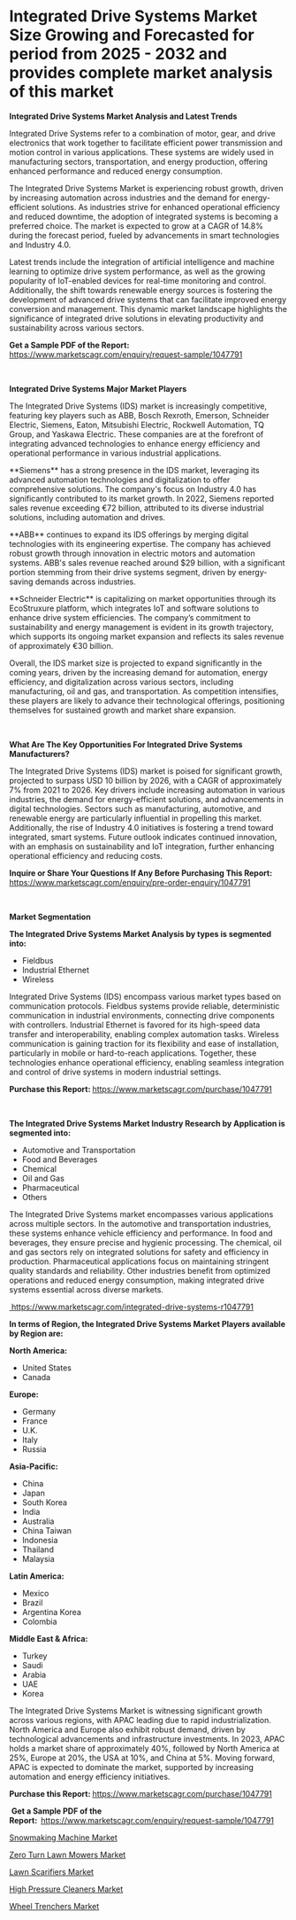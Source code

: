 <p><h1>Integrated Drive Systems Market Size Growing and Forecasted for period from 2025 - 2032 and provides complete market analysis of this market</h1></p><p><strong>Integrated Drive Systems Market Analysis and Latest Trends</strong></p>
<p><p>Integrated Drive Systems refer to a combination of motor, gear, and drive electronics that work together to facilitate efficient power transmission and motion control in various applications. These systems are widely used in manufacturing sectors, transportation, and energy production, offering enhanced performance and reduced energy consumption.</p><p>The Integrated Drive Systems Market is experiencing robust growth, driven by increasing automation across industries and the demand for energy-efficient solutions. As industries strive for enhanced operational efficiency and reduced downtime, the adoption of integrated systems is becoming a preferred choice. The market is expected to grow at a CAGR of 14.8% during the forecast period, fueled by advancements in smart technologies and Industry 4.0.</p><p>Latest trends include the integration of artificial intelligence and machine learning to optimize drive system performance, as well as the growing popularity of IoT-enabled devices for real-time monitoring and control. Additionally, the shift towards renewable energy sources is fostering the development of advanced drive systems that can facilitate improved energy conversion and management. This dynamic market landscape highlights the significance of integrated drive solutions in elevating productivity and sustainability across various sectors.</p></p>
<p><strong>Get a Sample PDF of the Report:&nbsp;</strong> <a href="https://www.marketscagr.com/enquiry/request-sample/1047791?utm_campaign=2187&utm_medium=2&utm_source=Github&utm_content=ia&utm_term=10042025&utm_id=integrated-drive-systems">https://www.marketscagr.com/enquiry/request-sample/1047791</a></p>
<p>&nbsp;</p>
<p><strong>Integrated Drive Systems Major Market Players</strong></p>
<p><p>The Integrated Drive Systems (IDS) market is increasingly competitive, featuring key players such as ABB, Bosch Rexroth, Emerson, Schneider Electric, Siemens, Eaton, Mitsubishi Electric, Rockwell Automation, TQ Group, and Yaskawa Electric. These companies are at the forefront of integrating advanced technologies to enhance energy efficiency and operational performance in various industrial applications.</p><p>**Siemens** has a strong presence in the IDS market, leveraging its advanced automation technologies and digitalization to offer comprehensive solutions. The company's focus on Industry 4.0 has significantly contributed to its market growth. In 2022, Siemens reported sales revenue exceeding €72 billion, attributed to its diverse industrial solutions, including automation and drives.</p><p>**ABB** continues to expand its IDS offerings by merging digital technologies with its engineering expertise. The company has achieved robust growth through innovation in electric motors and automation systems. ABB's sales revenue reached around $29 billion, with a significant portion stemming from their drive systems segment, driven by energy-saving demands across industries.</p><p>**Schneider Electric** is capitalizing on market opportunities through its EcoStruxure platform, which integrates IoT and software solutions to enhance drive system efficiencies. The company’s commitment to sustainability and energy management is evident in its growth trajectory, which supports its ongoing market expansion and reflects its sales revenue of approximately €30 billion. </p><p>Overall, the IDS market size is projected to expand significantly in the coming years, driven by the increasing demand for automation, energy efficiency, and digitalization across various sectors, including manufacturing, oil and gas, and transportation. As competition intensifies, these players are likely to advance their technological offerings, positioning themselves for sustained growth and market share expansion.</p></p>
<p>&nbsp;</p>
<p><strong>What Are The Key Opportunities For Integrated Drive Systems Manufacturers?</strong></p>
<p><p>The Integrated Drive Systems (IDS) market is poised for significant growth, projected to surpass USD 10 billion by 2026, with a CAGR of approximately 7% from 2021 to 2026. Key drivers include increasing automation in various industries, the demand for energy-efficient solutions, and advancements in digital technologies. Sectors such as manufacturing, automotive, and renewable energy are particularly influential in propelling this market. Additionally, the rise of Industry 4.0 initiatives is fostering a trend toward integrated, smart systems. Future outlook indicates continued innovation, with an emphasis on sustainability and IoT integration, further enhancing operational efficiency and reducing costs.</p></p>
<p><strong>Inquire or Share Your Questions If Any Before Purchasing This Report:</strong> <a href="https://www.marketscagr.com/enquiry/pre-order-enquiry/1047791?utm_campaign=2187&utm_medium=2&utm_source=Github&utm_content=ia&utm_term=10042025&utm_id=integrated-drive-systems">https://www.marketscagr.com/enquiry/pre-order-enquiry/1047791</a></p>
<p>&nbsp;</p>
<p><strong>Market Segmentation</strong></p>
<p><strong>The Integrated Drive Systems Market Analysis by types is segmented into:</strong></p>
<p><ul><li>Fieldbus</li><li>Industrial Ethernet</li><li>Wireless</li></ul></p>
<p><p>Integrated Drive Systems (IDS) encompass various market types based on communication protocols. Fieldbus systems provide reliable, deterministic communication in industrial environments, connecting drive components with controllers. Industrial Ethernet is favored for its high-speed data transfer and interoperability, enabling complex automation tasks. Wireless communication is gaining traction for its flexibility and ease of installation, particularly in mobile or hard-to-reach applications. Together, these technologies enhance operational efficiency, enabling seamless integration and control of drive systems in modern industrial settings.</p></p>
<p><strong>Purchase this Report:&nbsp;</strong><a href="https://www.marketscagr.com/purchase/1047791?utm_campaign=2187&utm_medium=2&utm_source=Github&utm_content=ia&utm_term=10042025&utm_id=integrated-drive-systems">https://www.marketscagr.com/purchase/1047791</a></p>
<p>&nbsp;</p>
<p><strong>The Integrated Drive Systems Market Industry Research by Application is segmented into:</strong></p>
<p><ul><li>Automotive and Transportation</li><li>Food and Beverages</li><li>Chemical</li><li>Oil and Gas</li><li>Pharmaceutical</li><li>Others</li></ul></p>
<p><p>The Integrated Drive Systems market encompasses various applications across multiple sectors. In the automotive and transportation industries, these systems enhance vehicle efficiency and performance. In food and beverages, they ensure precise and hygienic processing. The chemical, oil and gas sectors rely on integrated solutions for safety and efficiency in production. Pharmaceutical applications focus on maintaining stringent quality standards and reliability. Other industries benefit from optimized operations and reduced energy consumption, making integrated drive systems essential across diverse markets.</p></p>
<p><a href="https://www.marketscagr.com/integrated-drive-systems-r1047791?utm_campaign=2187&utm_medium=2&utm_source=Github&utm_content=ia&utm_term=10042025&utm_id=integrated-drive-systems">&nbsp;https://www.marketscagr.com/integrated-drive-systems-r1047791</a></p>
<p><strong>In terms of Region, the Integrated Drive Systems Market Players available by Region are:</strong></p>
<p>
    <p> <strong> North America: </strong>
        <ul>
            <li>United States</li>
            <li>Canada</li>
        </ul>
        </p> 
    <p> <strong> Europe: </strong>
        <ul>
            <li>Germany</li>
            <li>France</li>
            <li>U.K.</li>
            <li>Italy</li>
            <li>Russia</li>
        </ul>
        </p> 
    <p> <strong> Asia-Pacific: </strong>
        <ul>
            <li>China</li>
            <li>Japan</li>
            <li>South Korea</li>
            <li>India</li>
            <li>Australia</li>
            <li>China Taiwan</li>
            <li>Indonesia</li>
            <li>Thailand</li>
            <li>Malaysia</li>
        </ul>
        </p> 
    <p> <strong> Latin America: </strong>
        <ul>
            <li>Mexico</li>
            <li>Brazil</li>
            <li>Argentina Korea</li>
            <li>Colombia</li>
        </ul>
        </p> 
    <p> <strong> Middle East & Africa: </strong>
        <ul>
            <li>Turkey</li>
            <li>Saudi</li>
            <li>Arabia</li>
            <li>UAE</li>
            <li>Korea</li>
        </ul>
    </p>
    </p>
<p><p>The Integrated Drive Systems Market is witnessing significant growth across various regions, with APAC leading due to rapid industrialization. North America and Europe also exhibit robust demand, driven by technological advancements and infrastructure investments. In 2023, APAC holds a market share of approximately 40%, followed by North America at 25%, Europe at 20%, the USA at 10%, and China at 5%. Moving forward, APAC is expected to dominate the market, supported by increasing automation and energy efficiency initiatives.</p></p>
<p><strong>Purchase this Report: </strong><a href="https://www.marketscagr.com/purchase/1047791?utm_campaign=2187&utm_medium=2&utm_source=Github&utm_content=ia&utm_term=10042025&utm_id=integrated-drive-systems">https://www.marketscagr.com/purchase/1047791</a></p>
<p>&nbsp;<strong>Get a Sample PDF of the Report:&nbsp;&nbsp;</strong><a href="https://www.marketscagr.com/enquiry/request-sample/1047791?utm_campaign=2187&utm_medium=2&utm_source=Github&utm_content=ia&utm_term=10042025&utm_id=integrated-drive-systems">https://www.marketscagr.com/enquiry/request-sample/1047791</a></p>
<p><strong></strong></p>
<p><p><a href="https://github.com/abuegalawixo/Market-Research-Report-List-1/blob/main/snowmaking-machine-market.md?utm_campaign=2187&utm_medium=2&utm_source=Github&utm_content=ia&utm_term=10042025&utm_id=integrated-drive-systems">Snowmaking Machine Market</a></p><p><a href="https://github.com/trossdushi7u/Market-Research-Report-List-1/blob/main/zero-turn-lawn-mowers-market.md?utm_campaign=2187&utm_medium=2&utm_source=Github&utm_content=ia&utm_term=10042025&utm_id=integrated-drive-systems">Zero Turn Lawn Mowers Market</a></p><p><a href="https://github.com/gavalegeyndt26/Market-Research-Report-List-1/blob/main/lawn-scarifiers-market.md?utm_campaign=2187&utm_medium=2&utm_source=Github&utm_content=ia&utm_term=10042025&utm_id=integrated-drive-systems">Lawn Scarifiers Market</a></p><p><a href="https://github.com/cernkomlkawi/Market-Research-Report-List-1/blob/main/high-pressure-cleaners-market.md?utm_campaign=2187&utm_medium=2&utm_source=Github&utm_content=ia&utm_term=10042025&utm_id=integrated-drive-systems">High Pressure Cleaners Market</a></p><p><a href="https://github.com/boonegoicks7/Market-Research-Report-List-1/blob/main/wheel-trenchers-market.md?utm_campaign=2187&utm_medium=2&utm_source=Github&utm_content=ia&utm_term=10042025&utm_id=integrated-drive-systems">Wheel Trenchers Market</a></p></p>